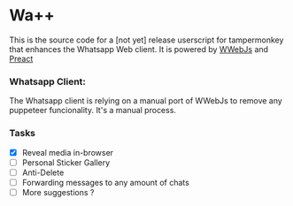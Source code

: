 # Wa++

This is the source code for a [not yet] release userscript for tampermonkey that enhances the Whatsapp Web client. It is powered by [WWebJs](https://wwebjs.dev) and [Preact](https://preactjs.com)

### Whatsapp Client:

The Whatsapp client is relying on a manual port of WWebJs to remove any puppeteer funcionality. It's a manual process.

### Tasks

- [x] Reveal media in-browser
- [ ] Personal Sticker Gallery
- [ ] Anti-Delete
- [ ] Forwarding messages to any amount of chats
- [ ] More suggestions ?
